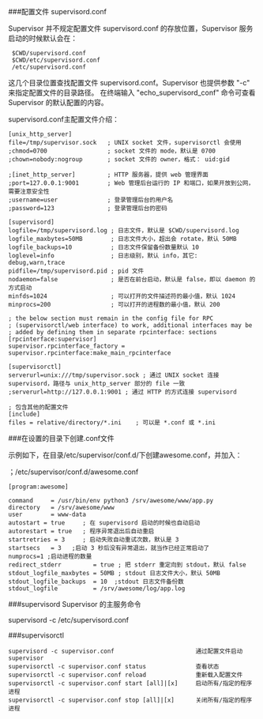 ###配置文件
supervisord.conf

Supervisor 并不规定配置文件 supervisord.conf 的存放位置，Supervisor 服务启动的时候默认会在：
```
 $CWD/supervisord.conf
 $CWD/etc/supervisord.conf
 /etc/supervisord.conf
 ```
 
这几个目录位置查找配置文件 supervisord.conf。Supervisor 也提供参数 "-c" 来指定配置文件的目录路径。
在终端输入 "echo_supervisord_conf" 命令可查看 Supervisor 的默认配置的内容。




supervisord.conf主配置文件介绍：
```
[unix_http_server]
file=/tmp/supervisor.sock   ; UNIX socket 文件，supervisorctl 会使用
;chmod=0700                 ; socket 文件的 mode，默认是 0700
;chown=nobody:nogroup       ; socket 文件的 owner，格式： uid:gid
 
;[inet_http_server]         ; HTTP 服务器，提供 web 管理界面
;port=127.0.0.1:9001        ; Web 管理后台运行的 IP 和端口，如果开放到公网，需要注意安全性
;username=user              ; 登录管理后台的用户名
;password=123               ; 登录管理后台的密码
 
[supervisord]
logfile=/tmp/supervisord.log ; 日志文件，默认是 $CWD/supervisord.log
logfile_maxbytes=50MB        ; 日志文件大小，超出会 rotate，默认 50MB
logfile_backups=10           ; 日志文件保留备份数量默认 10
loglevel=info                ; 日志级别，默认 info，其它: debug,warn,trace
pidfile=/tmp/supervisord.pid ; pid 文件
nodaemon=false               ; 是否在前台启动，默认是 false，即以 daemon 的方式启动
minfds=1024                  ; 可以打开的文件描述符的最小值，默认 1024
minprocs=200                 ; 可以打开的进程数的最小值，默认 200
 
; the below section must remain in the config file for RPC
; (supervisorctl/web interface) to work, additional interfaces may be
; added by defining them in separate rpcinterface: sections
[rpcinterface:supervisor]
supervisor.rpcinterface_factory = supervisor.rpcinterface:make_main_rpcinterface
 
[supervisorctl]
serverurl=unix:///tmp/supervisor.sock ; 通过 UNIX socket 连接 supervisord，路径与 unix_http_server 部分的 file 一致
;serverurl=http://127.0.0.1:9001 ; 通过 HTTP 的方式连接 supervisord
 
; 包含其他的配置文件
[include]
files = relative/directory/*.ini    ; 可以是 *.conf 或 *.ini

```

###在设置的目录下创建.conf文件


示例如下，在目录/etc/supervisor/conf.d/下创建awesome.conf，并加入：

；/etc/supervisor/conf.d/awesome.conf

```
[program:awesome]

command     = /usr/bin/env python3 /srv/awesome/www/app.py
directory   = /srv/awesome/www
user        = www-data
autostart = true     ; 在 supervisord 启动的时候也自动启动
autorestart = true   ; 程序异常退出后自动重启
startretries = 3     ; 启动失败自动重试次数，默认是 3
startsecs   = 3   ;启动 3 秒后没有异常退出，就当作已经正常启动了
numprocs=1 ;启动进程的数量
redirect_stderr         = true ; 把 stderr 重定向到 stdout，默认 false
stdout_logfile_maxbytes = 50MB ; stdout 日志文件大小，默认 50MB
stdout_logfile_backups  = 10  ;stdout 日志文件备份数
stdout_logfile          = /srv/awesome/log/app.log
```

###supervisord
Supervisor 的主服务命令

supervisord -c /etc/supervisord.conf


###supervisorctl
```
supervisord -c supervisor.conf                       通过配置文件启动supervisor
supervisorctl -c supervisor.conf status              查看状态
supervisorctl -c supervisor.conf reload              重新载入配置文件
supervisorctl -c supervisor.conf start [all]|[x]     启动所有/指定的程序进程
supervisorctl -c supervisor.conf stop [all]|[x]      关闭所有/指定的程序进程
```
